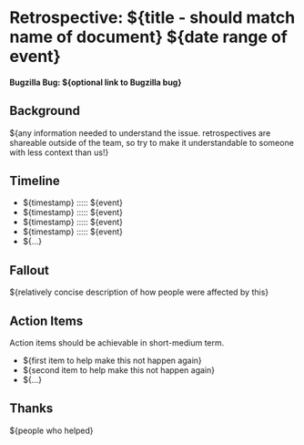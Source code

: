 # Retrospective: ${title - should match name of document} ${date range of event}
#### Bugzilla Bug: ${optional link to Bugzilla bug}

## Background

${any information needed to understand the issue. retrospectives are shareable outside of the team, so try to make it understandable to someone with less context than us!}


## Timeline
  - ${timestamp} ::::: ${event}
  - ${timestamp} ::::: ${event}
  - ${timestamp} ::::: ${event}
  - ${timestamp} ::::: ${event}
  - ${...}

## Fallout

${relatively concise description of how people were affected by this}


## Action Items

Action items should be achievable in short-medium term.

- ${first item to help make this not happen again}
- ${second item to help make this not happen again}
- ${...}


## Thanks
${people who helped}

